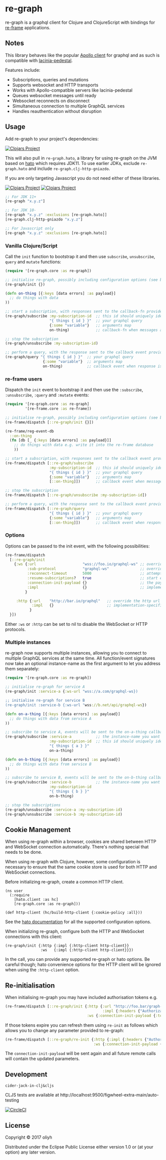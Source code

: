 # re-graph

re-graph is a graphql client for Clojure and ClojureScript with bindings for [re-frame](https://github.com/Day8/re-frame) applications.

## Notes

This library behaves like the popular [Apollo client](https://github.com/apollographql/subscriptions-transport-ws)
for graphql and as such is compatible with [lacinia-pedestal](https://github.com/walmartlabs/lacinia-pedestal).

Features include:
* Subscriptions, queries and mutations
* Supports websocket and HTTP transports
* Works with Apollo-compatible servers like lacinia-pedestal
* Queues websocket messages until ready
* Websocket reconnects on disconnect
* Simultaneous connection to multiple GraphQL services
* Handles reauthentication without disruption

## Usage

Add re-graph to your project's dependencies:

[![Clojars Project](https://img.shields.io/clojars/v/re-graph.svg)](https://clojars.org/re-graph)

This will also pull in `re-graph.hato`, a library for using re-graph on the JVM based on
[hato](https://github.com/gnarroway/hato) which requires JDK11.
To use earlier JDKs, exclude `re-graph.hato` and include `re-graph.clj-http-gniazdo`.

If you are only targeting Javascript you do not need either of these libraries.

[![Clojars Project](https://img.shields.io/clojars/v/re-graph.hato.svg)](https://clojars.org/re-graph.hato)
[![Clojars Project](https://img.shields.io/clojars/v/re-graph.clj-http-gniazdo.svg)](https://clojars.org/re-graph.clj-http-gniazdo)

```clj
;; For JDK 11+
[re-graph "x.y.z"]

;; For JDK 10-
[re-graph "x.y.z" :exclusions [re-graph.hato]]
[re-graph.clj-http-gniazdo "x.y.z"]

;; For Javascript only
[re-graph "x.y.z" :exclusions [re-graph.hato]]
```

### Vanilla Clojure/Script

Call the `init` function to bootstrap it and then use `subscribe`, `unsubscribe`, `query` and `mutate` functions:

```clojure
(require '[re-graph.core :as re-graph])

;; initialise re-graph, possibly including configuration options (see below)
(re-graph/init {})

(defn on-thing [{:keys [data errors] :as payload}]
  ;; do things with data
))

;; start a subscription, with responses sent to the callback-fn provided
(re-graph/subscribe :my-subscription-id  ;; this id should uniquely identify this subscription
                    "{ things { id } }"  ;; your graphql query
                    {:some "variable"}   ;; arguments map
                    on-thing)            ;; callback-fn when messages are recieved

;; stop the subscription
(re-graph/unsubscribe :my-subscription-id)

;; perform a query, with the response sent to the callback event provided
(re-graph/query "{ things { id } }"  ;; your graphql query
                 {:some "variable"}  ;; arguments map
                 on-thing)           ;; callback event when response is recieved
```

### re-frame users
Dispatch the `init` event to bootstrap it and then use the `:subscribe`, `:unsubscribe`, `:query` and `:mutate` events:

```clojure
(require '[re-graph.core :as re-graph]
         '[re-frame.core :as re-frame])

;; initialise re-graph, possibly including configuration options (see below)
(re-frame/dispatch [::re-graph/init {}])

(re-frame/reg-event-db
  ::on-thing
  (fn [db [_ {:keys [data errors] :as payload}]]
    ;; do things with data e.g. write it into the re-frame database
    ))

;; start a subscription, with responses sent to the callback event provided
(re-frame/dispatch [::re-graph/subscribe
                    :my-subscription-id  ;; this id should uniquely identify this subscription
                    "{ things { id } }"  ;; your graphql query
                    {:some "variable"}   ;; arguments map
                    [::on-thing]])       ;; callback event when messages are recieved

;; stop the subscription
(re-frame/dispatch [::re-graph/unsubscribe :my-subscription-id])

;; perform a query, with the response sent to the callback event provided
(re-frame/dispatch [::re-graph/query
                    "{ things { id } }"  ;; your graphql query
                    {:some "variable"}   ;; arguments map
                    [::on-thing]])       ;; callback event when response is recieved
```

### Options

Options can be passed to the init event, with the following possibilities:

```clojure
(re-frame/dispatch
  [::re-graph/init
    {:ws {:url                     "wss://foo.io/graphql-ws" ;; override the websocket url (defaults to /graphql-ws, nil to disable)
          :sub-protocol            "graphql-ws"              ;; override the websocket sub-protocol (defaults to "graphql-ws")
          :reconnect-timeout       5000                      ;; attempt reconnect n milliseconds after disconnect (defaults to 5000, nil to disable)
          :resume-subscriptions?   true                      ;; start existing subscriptions again when websocket is reconnected after a disconnect (defaults to true)
          :connection-init-payload {}                        ;; the payload to send in the connection_init message, sent when a websocket connection is made (defaults to {})
          :impl                    {}                        ;; implementation-specific options (see hato for options, defaults to {})
         }

     :http {:url    "http://bar.io/graphql"   ;; override the http url (defaults to /graphql)
            :impl   {}                        ;; implementation-specific options (see clj-http or hato for options, defaults to {}, may be a literal or a function that returns the options)
           }
  }])
```

Either `:ws` or `:http` can be set to nil to disable the WebSocket or HTTP protocols.

### Multiple instances

re-graph now supports multiple instances, allowing you to connect to multiple GraphQL services at the same time.
All function/event signatures now take an optional instance-name as the first argument to let you address them separately:

```clojure
(require '[re-graph.core :as re-graph])

;; initialise re-graph for service A
(re-graph/init :service-a {:ws-url "wss://a.com/graphql-ws})

;; initialise re-graph for service B
(re-graph/init :service-b {:ws-url "wss://b.net/api/graphql-ws})

(defn on-a-thing [{:keys [data errors] :as payload}]
  ;; do things with data from service A
))

;; subscribe to service A, events will be sent to the on-a-thing callback
(re-graph/subscribe :service-a           ;; the instance-name you want to talk to
                    :my-subscription-id  ;; this id should uniquely identify this subscription for this service
                    "{ things { a } }"
                    on-a-thing)

(defn on-b-thing [{:keys [data errors] :as payload}]
  ;; do things with data from service B
))

;; subscribe to service B, events will be sent to the on-b-thing callback
(re-graph/subscribe :service-b           ;; the instance-name you want to talk to
                    :my-subscription-id
                    "{ things { b } }"
                    on-b-thing)

;; stop the subscriptions
(re-graph/unsubscribe :service-a :my-subscription-id)
(re-graph/unsubscribe :service-b :my-subscription-id)
```

## Cookie Management

When using re-graph within a browser, cookies are shared between HTTP and WebSocket connection automatically. There's nothing special that needs to be done.

When using re-graph with Clojure, however, some configuration is necessary to ensure that the same cookie store is used for both HTTP and WebSocket connections.

Before initializing re-graph, create a common HTTP client.

```
(ns user
  (:require
    [hato.client :as hc]
    [re-graph.core :as re-graph]))

(def http-client (hc/build-http-client {:cookie-policy :all}))
```

See the [hato documentation](https://github.com/gnarroway/hato) for all the supported configuration options.

When initializing re-graph, configure both the HTTP and WebSocket connections with this client:

```
(re-graph/init {:http {:impl {:http-client http-client}}
                :ws   {:impl {:http-client http-client}}})
```

In the call, you can provide any supported re-graph or hato options. Be careful though; hato convenience options for the HTTP client will be ignored when using the `:http-client` option.

## Re-initialisation

When initialising re-graph you may have included authorisation tokens e.g.

```clojure
(re-frame/dispatch [::re-graph/init {:http {:url "http://foo.bar/graph-ql"
                                            :impl {:headers {"Authorization" 123}}}
                                     :ws {:connection-init-payload {:token 123}}}])
```

If those tokens expire you can refresh them using `re-init` as follows which allows you to change any parameter provided to re-graph:

```clojure
(re-frame/dispatch [::re-graph/re-init {:http {:impl {:headers {"Authorization" 456}}}
                                        :ws {:connection-init-payload {:token 456}}}])
```

The `connection-init-payload` will be sent again and all future remote calls will contain the updated parameters.

## Development

`cider-jack-in-clj&cljs`

CLJS tests are available at http://localhost:9500/figwheel-extra-main/auto-testing

[![CircleCI](https://circleci.com/gh/oliyh/re-graph.svg?style=svg)](https://circleci.com/gh/oliyh/re-graph)

## License

Copyright © 2017 oliyh

Distributed under the Eclipse Public License either version 1.0 or (at
your option) any later version.
